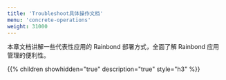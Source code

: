 ```yaml
---
title: 'Troubleshoot具体操作文档'
menu: 'concrete-operations'
weight: 31000
---
```


本章文档讲解一些代表性应用的 Rainbond 部署方式，全面了解 Rainbond 应用管理的便利性。

{{% children showhidden="true" description="true" style="h3"  %}}
